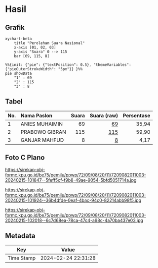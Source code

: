 # Hasil

## Grafik

```mermaid
xychart-beta
    title "Perolehan Suara Nasional"
    x-axis [01, 02, 03]
    y-axis "Suara" 0 --> 115
    bar [69, 115, 8]
```

```mermaid
%%{init: {"pie": {"textPosition": 0.5}, "themeVariables": {"pieOuterStrokeWidth": "5px"}} }%%
pie showData
    "1" : 69
    "2" : 115
    "3" : 8
```

## Tabel

| No. | Nama Paslon    | Suara | Suara (raw) | Persentase |
|:--- |:-------------- | -----:| -----------:| ----------:|
| 1   | ANIES MUHAIMIN | 69    | [69][p-1]   | 35,94      |
| 2   | PRABOWO GIBRAN | 115   | [115][p-2]  | 59,90      |
| 3   | GANJAR MAHFUD  | 8     | [8][p-3]    | 4,17       |


[p-1]: https://github.com/gigit-pemilu/pemilu-2024/blob/main/pilpres/hitung-suara/sub/72-sulawesi-tengah/sub/09-tojo-una-una/sub/08-tojo/sub/2011-podi/sub/003-tps/sub/paslon-1.txt
[p-2]: https://github.com/gigit-pemilu/pemilu-2024/blob/main/pilpres/hitung-suara/sub/72-sulawesi-tengah/sub/09-tojo-una-una/sub/08-tojo/sub/2011-podi/sub/003-tps/sub/paslon-2.txt
[p-3]: https://github.com/gigit-pemilu/pemilu-2024/blob/main/pilpres/hitung-suara/sub/72-sulawesi-tengah/sub/09-tojo-una-una/sub/08-tojo/sub/2011-podi/sub/003-tps/sub/paslon-3.txt

## Foto C Plano

https://sirekap-obj-formc.kpu.go.id/be75/pemilu/ppwp/72/09/08/20/11/7209082011003-20240215-101847--5feff5cf-f9b8-49ae-9054-5bfd5051714a.jpg

https://sirekap-obj-formc.kpu.go.id/be75/pemilu/ppwp/72/09/08/20/11/7209082011003-20240215-101924--36b4dfde-0eaf-4bac-94c0-82214abb98f5.jpg

https://sirekap-obj-formc.kpu.go.id/be75/pemilu/ppwp/72/09/08/20/11/7209082011003-20240215-102018--6c7d68ea-78ca-47c4-a98c-4a70ba437e03.jpg


## Metadata

| Key        | Value               |
| ---------- | ------------------- |
| Time Stamp | 2024-02-24 22:31:28 |



